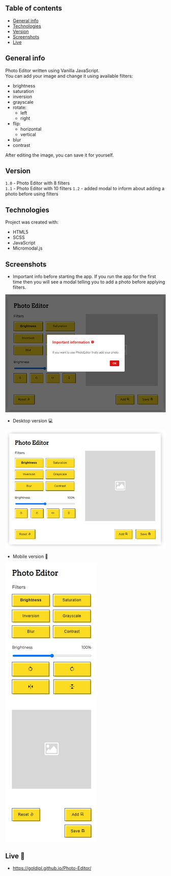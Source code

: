 ## Table of contents
* [General info](#general-info)
* [Technologies](#technologies)
* [Version](#version)
* [Screenshots](#screenshots)
* [Live](#live-star2)

## General info
Photo Editor written using Vanilla JavaScript.    
You can add your image and change it using available filters:
* brightness
* saturation
* inversion
* grayscale
* rotate:
    * left
    * right
* flip:
    * horizontal
    * vertical
* blur  
* contrast  

After editing the image, you can save it for yourself.

## Version
`1.0` - Photo Editor with 8 filters  
`1.1` - Photo Editor with 10 filters
`1.2` - added modal to inform about adding a photo before using filters

## Technologies
Project was created with:
* HTML5
* SCSS
* JavaScript
* Micromodal.js

## Screenshots
* Important info before starting the app. If you run the app for the first time then you will see a modal telling you to add a photo before applying filters.    

![screenshot](./img/screenshot_modal.png)

* Desktop version :computer:     

![screenshot](./img/screenshot_desktop.png)

* Mobile version :iphone:   

![screenshot](./img/screenshot_mobile.png)

## Live :star2:
* https://goldipl.github.io/Photo-Editor/